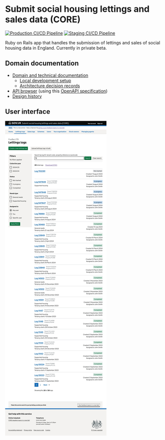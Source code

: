 # Submit social housing lettings and sales data (CORE)

[![Production CI/CD Pipeline](https://github.com/communitiesuk/submit-social-housing-lettings-and-sales-data/actions/workflows/production_pipeline.yml/badge.svg)](https://github.com/communitiesuk/submit-social-housing-lettings-and-sales-data/actions/workflows/production_pipeline.yml)
[![Staging CI/CD Pipeline](https://github.com/communitiesuk/submit-social-housing-lettings-and-sales-data/actions/workflows/staging_pipeline.yml/badge.svg)](https://github.com/communitiesuk/submit-social-housing-lettings-and-sales-data/actions/workflows/staging_pipeline.yml)

Ruby on Rails app that handles the submission of lettings and sales of social housing data in England. Currently in private beta.

## Domain documentation

* [Domain and technical documentation](https://communitiesuk.github.io/submit-social-housing-lettings-and-sales-data)
  * [Local development setup](https://communitiesuk.github.io/submit-social-housing-lettings-and-sales-data/setup)
  * [Architecture decision records](https://communitiesuk.github.io/submit-social-housing-lettings-and-sales-data/adr)
* [API browser](https://communitiesuk.github.io/submit-social-housing-lettings-and-sales-data/api) (using this [OpenAPI specification](docs/api/v1.json))
* [Design history](https://core-design-history.herokuapp.com)

## User interface

![View of the logs list](docs/images/service.jpeg)
